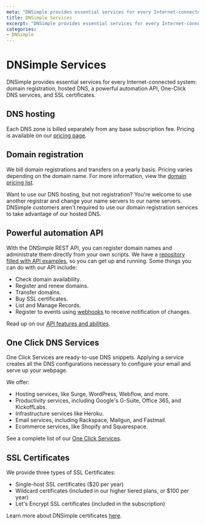 ```yaml
---
meta: "DNSimple provides essential services for every Internet-connected system: hosted DNS, domain registration, a powerful automation API, One Click DNS Services, and SSL certificates."
title: DNSimple Services
excerpt: "DNSimple provides essential services for every Internet-connected system: hosted DNS, domain registration, a powerful automation API, One Click DNS Services, and SSL certificates."
categories:
- DNSimple
---
```


# DNSimple Services

DNSimple provides essential services for every Internet-connected system: domain registration, hosted DNS, a powerful automation API, One-Click DNS services, and SSL certificates.

## DNS hosting

Each DNS zone is billed separately from any base subscription fee. Pricing is available on our [pricing page](https://dnsimple.com/pricing).

## Domain registration

We bill domain registrations and transfers on a yearly basis. Pricing varies depending on the domain name. For more information, view the [domain pricing list](https://dnsimple.com/tlds).

Want to use our DNS hosting, but not registration? You're welcome to use another registrar and change your name servers to our name servers. DNSimple customers aren't required to use our domain registration services to take advantage of our hosted DNS.

## Powerful automation API

With the DNSimple REST API, you can register domain names and administrate them directly from your own scripts. We have a [repository filled with API examples](https://github.com/dnsimple/dnsimple-api-examples), so you can get up and running. Some things you can do with our API include:

- Check domain availability.
- Register and renew domains.
- Transfer domains.
- Buy SSL certificates.
- List and Manage Records.
- Register to events using [webhooks](https://dnsimple.com/webhooks) to receive notification of changes.

Read up on our [API features and abilities](https://dnsimple.com/api).

## One Click DNS Services

One Click Services are ready-to-use DNS snippets. Applying a service creates all the DNS configurations necessary to configure your email and serve up your webpage.

We offer:

- Hosting services, like Surge, WordPress, Webflow, and more.
- Productivity services, including Google's G-Suite, Office 365, and KickoffLabs.
- Infrastructure services like Heroku.
- Email services, including Rackspace, Mailgun, and Fastmail.
- Ecommerce services, like Shopify and Squarespace.

See a complete list of our [One Click Services](https://dnsimple.com/services).

## SSL Certificates

We provide three types of SSL Certificates:

- Single-host SSL certificates ($20 per year)
- Wildcard certificates (included in our higher tiered plans, or $100 per year)
- Let's Encrypt SSL certificates (included in the subscription)

Learn more about DNSimple certificates [here](/articles/ssl-certificates).
